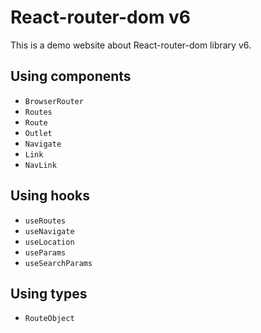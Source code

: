 # React-router-dom v6

This is a demo website about React-router-dom library v6.

## Using components

- `BrowserRouter`
- `Routes`
- `Route`
- `Outlet`
- `Navigate`
- `Link`
- `NavLink`

## Using hooks

- `useRoutes`
- `useNavigate`
- `useLocation`
- `useParams`
- `useSearchParams`

## Using types

- `RouteObject`

